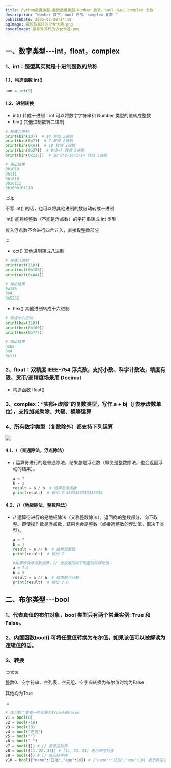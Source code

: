 ```yaml
---
title: Python数据类型-基础数据类型-Number 数字、bool 布尔、complex 复数
description: "Number 数字、bool 布尔、complex 复数 "
publishDate: 2025-07-28T14:19
ogImage: 戴珍珠耳环的少女卡通.png
coverImage: 戴珍珠耳环的少女卡通.png
---
```

## 一、数字类型---int，float，complex

### 1、int：整型其实就是十进制整数的统称

#### 1.1、构造函数 **int()**

```python
num = int(9)
```

#### 1.2、进制转换

* int() 转成十进制：int 可以将数字字符串和 Number 类型的值转成整数
* bin() 其他进制数转二进制

```python
# 转成二进制
print(bin(10))  # 10 转成 2进制
print(bin(0o7))  # 7 转成 2进制
print(bin(0xA))  # 10 转成 2进制
print(bin(0o27))  # 8*2+7 转成 2进制
print(bin(0x22E))  # 16^2*2+16*2+14 转成 2进制

# 输出结果
0b1010
0b111
0b1010
0b10111
0b1000101110
```

:::tip

不写 int() 的话，也可以将其他进制的数自动转成十进制

int() 能将纯整数（不能是浮点数）的字符串转成 int 类型

传入浮点数不会进行四舍五入，直接取整数部分

:::

* oct() 其他进制转成八进制

```python
# 转成八进制
print(oct(110))
print(oct(0b100))
print(oct(0xAAA))

# 输出结果
0o156
0o4
0o5252
```

* hex() 其他进制转成十六进制

```python
# 转成十六进制
print(hex(110))
print(hex(0b100))
print(hex(0o777))

# 输出结果
0x6e
0x4
0x1ff
```

### 2、float：双精度 IEEE-754 浮点数，支持小数、科学计数法，精度有限，货币/高精度场景用 Decimal

* 构造函数 float()

### 3、complex：“实部+虚部”的复数类型，写作 a + bj（j 表示虚数单位），支持加减乘除、共轭、模等运算

### 4、所有数字类型（复数除外）都支持下列运算

![](/assets/images/2025-07-28_18-24.png)

#### 4.1、/（普通除法，浮点除法）

* / 运算符进行的是普通除法，结果总是浮点数（即使是整数除法，也会返回浮动的结果）。

  ```python
  a = 7
  b = 3
  result = a / b  # 结果是浮点数
  print(result)  # 输出 2.3333333333333335
  ```

#### 4.2、//（地板除法，整数除法）

* // 运算符进行的是地板除法（又称整数除法），返回商的整数部分，向下取整。即使操作数是浮点数，结果也会是整数（或接近整数的浮动值，取决于类型）。

  ```python
  a = 7
  b = 3
  result = a // b  # 结果是整数
  print(result)  # 输出 2

  #如果涉及浮点数运算，// 也会返回向下取整后的浮动值：
  a = 7.5
  b = 3
  result = a // b  # 结果是浮点数
  print(result)  # 输出 2.0
  ```

## 二、布尔类型---bool

### 1、代表真值的布尔对象，bool 类型只有两个常量实例: True 和 False。

### 2、内置函数bool() 可将任意值转换为布尔值，如果该值可以被解读为逻辑值的话。

### 3、转换

:::note

整数0、空字符串、空列表、空元组、空字典转换为布尔值时均为False

其他均为True

:::

```python
# 练习题：查看一些变量为True还是False
v1 = bool(0)
v2 = bool(-10)
v3 = bool(10)
v4 = bool("汪浩")
v5 = bool("")
v6 = bool(" ")
v7 = bool([]) # [] 表示空列表
v8 = bool([11，22，33]) # [11，22，33] 表示非空列表
v9 = bool({}) # {} 表示空字典
v10 = bool({"name":"汪浩","age":18}) # {"name":"汪浩","age":18} 表示非空字典
```
